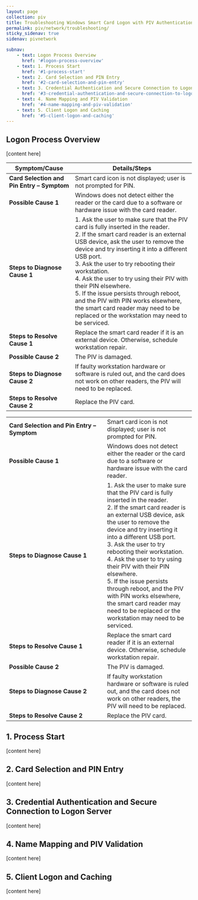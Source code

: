 ```yaml
---
layout: page
collection: piv
title: Troubleshooting Windows Smart Card Logon with PIV Authentication 
permalink: piv/network/troubleshooting/
sticky_sidenav: true
sidenav: pivnetwork

subnav:
    - text: Logon Process Overview
      href: '#logon-process-overview'
    - text: 1. Process Start
      href: '#1-process-start'
    - text: 2. Card Selection and PIN Entry
      href: '#2-card-selection-and-pin-entry'
    - text: 3. Credential Authentication and Secure Connection to Logon Server
      href: '#3-credential-authentication-and-secure-connection-to-logon-server'
    - text: 4. Name Mapping and PIV Validation
      href: '#4-name-mapping-and-piv-validation'
    - text: 5. Client Logon and Caching
      href: '#5-client-logon-and-caching'   
---
```


## Logon Process Overview

[content here]

| Symptom/Cause | Details/Steps | 
| --------------------------------- | ----------------------------------- | 
| **Card Selection and Pin Entry – Symptom** | Smart card icon is not displayed; user is not prompted for PIN. |
| **Possible Cause 1** | Windows does not detect either the reader or the card due to a software or hardware issue with the card reader. |
| **Steps to Diagnose Cause 1** | 1. Ask the user to make sure that the PIV card is fully inserted in the reader.<br> 2. If the smart card reader is an external USB device, ask the user to remove the device and try inserting it into a different USB port.<br>3. Ask the user to try rebooting their workstation.<br>4. Ask the user to try using their PIV with their PIN elsewhere.<br>5. If the issue persists through reboot, and the PIV with PIN works elsewhere, the smart card reader may need to be replaced or the workstation may need to be serviced. |
| **Steps to Resolve Cause 1** | Replace the smart card reader if it is an external device. Otherwise, schedule workstation repair. |
| **Possible Cause 2** | The PIV is damaged. |
| **Steps to Diagnose Cause 2** | If faulty workstation hardware or software is ruled out, and the card does not work on other readers, the PIV will need to be replaced. |
| **Steps to Resolve Cause 2** | Replace the PIV card. |

<table>
      <tr>
        <td style="width:250px;border:0px;"><strong> Card Selection and Pin Entry – Symptom</strong></td>
        <td style="border:0px;">Smart card icon is not displayed; user is not prompted for PIN.</td>
      </tr>
      <tr>
        <td style="width:250px;border:0px;"><strong>Possible Cause 1</strong></td>
        <td style="border:0px;">Windows does not detect either the reader or the card due to a software or hardware issue with the card reader.</td>
      </tr>
      <tr>
        <td style="width:250px;border:0px;"><strong>Steps to Diagnose Cause 1</strong></td>
        <td style="border:0px;"> 1. Ask the user to make sure that the PIV card is fully inserted in the reader.<br>2. If the smart card reader is an external USB device, ask the user to remove the device and try inserting it into a different USB port.<br>3. Ask the user to try rebooting their workstation.<br>4. Ask the user to try using their PIV with their PIN elsewhere.<br>5. If the issue persists through reboot, and the PIV with PIN works elsewhere, the smart card reader may need to be replaced or the workstation may need to be serviced.</td>
      </tr>
      <tr>
        <td style="width:250px;border:0px;"><strong>Steps to Resolve Cause 1</strong></td>
        <td style="border:0px;">Replace the smart card reader if it is an external device. Otherwise, schedule workstation repair.</td>
      </tr>
      <tr>
          <td style="width:250px;border:0px;"><strong>Possible Cause 2</strong> </td>
        <td style="border:0px;"> The PIV is damaged.</td>
      </tr>
      <tr>
        <td style="width:250px;border:0px;"><strong>Steps to Diagnose Cause 2</strong></td>
        <td style="border:0px;">If faulty workstation hardware or software is ruled out, and the card does not work on other readers, the PIV will need to be replaced.</td>
      </tr>
      <tr>
        <td style="width:250px;border:0px;"><strong>Steps to Resolve Cause 2</strong></td>
        <td style="border:0px;">Replace the PIV card.</td>
      </tr>
    </table>



## 1. Process Start

[content here]

## 2. Card Selection and PIN Entry

[content here]

## 3. Credential Authentication and Secure Connection to Logon Server

[content here]

## 4. Name Mapping and PIV Validation

[content here]

## 5. Client Logon and Caching

[content here]
